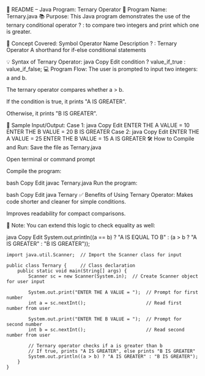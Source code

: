 📄 README – Java Program: Ternary Operator
📌 Program Name: Ternary.java
📚 Purpose:
This Java program demonstrates the use of the ternary conditional operator ? : to compare two integers and print which one is greater.

🧠 Concept Covered:
Symbol	Operator Name	Description
? :	Ternary Operator	A shorthand for if-else conditional statements

💡 Syntax of Ternary Operator:
java
Copy
Edit
condition ? value_if_true : value_if_false;
💻 Program Flow:
The user is prompted to input two integers: a and b.

The ternary operator compares whether a > b.

If the condition is true, it prints "A IS GREATER".

Otherwise, it prints "B IS GREATER".

🧪 Sample Input/Output:
Case 1:
java
Copy
Edit
ENTER THE A VALUE = 10
ENTER THE B VALUE = 20
B IS GREATER
Case 2:
java
Copy
Edit
ENTER THE A VALUE = 25
ENTER THE B VALUE = 15
A IS GREATER
🛠️ How to Compile and Run:
Save the file as Ternary.java

Open terminal or command prompt

Compile the program:

bash
Copy
Edit
javac Ternary.java
Run the program:

bash
Copy
Edit
java Ternary
✅ Benefits of Using Ternary Operator:
Makes code shorter and cleaner for simple conditions.

Improves readability for compact comparisons.

📌 Note:
You can extend this logic to check equality as well:

java
Copy
Edit
System.out.println((a == b) ? "A IS EQUAL TO B" : (a > b ? "A IS GREATER" : "B IS GREATER"));
```
import java.util.Scanner;  // Import the Scanner class for input

public class Ternary {     // Class declaration
    public static void main(String[] args) {
        Scanner sc = new Scanner(System.in);  // Create Scanner object for user input

        System.out.print("ENTER THE A VALUE = ");  // Prompt for first number
        int a = sc.nextInt();                      // Read first number from user

        System.out.print("ENTER THE B VALUE = ");  // Prompt for second number
        int b = sc.nextInt();                      // Read second number from user

        // Ternary operator checks if a is greater than b
        // If true, prints "A IS GREATER", else prints "B IS GREATER"
        System.out.println((a > b) ? "A IS GREATER" : "B IS GREATER");
    }
}
```
